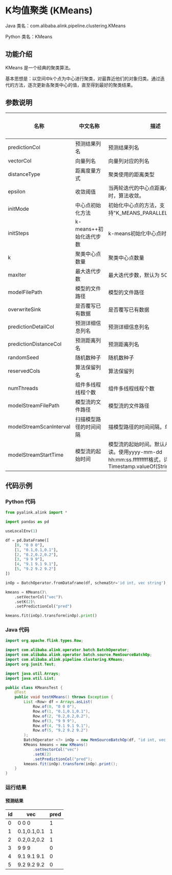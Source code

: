 # K均值聚类 (KMeans)
Java 类名：com.alibaba.alink.pipeline.clustering.KMeans

Python 类名：KMeans


## 功能介绍
KMeans 是一个经典的聚类算法。

基本思想是：以空间中k个点为中心进行聚类，对最靠近他们的对象归类。通过迭代的方法，逐次更新各聚类中心的值，直至得到最好的聚类结果。

## 参数说明
| 名称 | 中文名称 | 描述 | 类型 | 是否必须？ | 取值范围 | 默认值 |
| --- | --- | --- | --- | --- | --- | --- |
| predictionCol | 预测结果列名 | 预测结果列名 | String | ✓ |  |  |
| vectorCol | 向量列名 | 向量列对应的列名 | String | ✓ |  |  |
| distanceType | 距离度量方式 | 聚类使用的距离类型 | String |  | "EUCLIDEAN", "COSINE" | "EUCLIDEAN" |
| epsilon | 收敛阈值 | 当两轮迭代的中心点距离小于epsilon时，算法收敛。 | Double |  |  | 1.0E-4 |
| initMode | 中心点初始化方法 | 初始化中心点的方法，支持"K_MEANS_PARALLEL"和"RANDOM" | String |  | "RANDOM", "K_MEANS_PARALLEL" | "RANDOM" |
| initSteps | k-means++初始化迭代步数 | k-means初始化中心点时迭代的步数 | Integer |  |  | 2 |
| k | 聚类中心点数量 | 聚类中心点数量 | Integer |  |  | 2 |
| maxIter | 最大迭代步数 | 最大迭代步数，默认为 50。 | Integer |  |  | 50 |
| modelFilePath | 模型的文件路径 | 模型的文件路径 | String |  |  | null |
| overwriteSink | 是否覆写已有数据 | 是否覆写已有数据 | Boolean |  |  | false |
| predictionDetailCol | 预测详细信息列名 | 预测详细信息列名 | String |  |  |  |
| predictionDistanceCol | 预测距离列名 | 预测距离列名 | String |  |  |  |
| randomSeed | 随机数种子 | 随机数种子 | Integer |  |  | 0 |
| reservedCols | 算法保留列名 | 算法保留列 | String[] |  |  | null |
| numThreads | 组件多线程线程个数 | 组件多线程线程个数 | Integer |  |  | 1 |
| modelStreamFilePath | 模型流的文件路径 | 模型流的文件路径 | String |  |  | null |
| modelStreamScanInterval | 扫描模型路径的时间间隔 | 描模型路径的时间间隔，单位秒 | Integer |  |  | 10 |
| modelStreamStartTime | 模型流的起始时间 | 模型流的起始时间。默认从当前时刻开始读。使用yyyy-mm-dd hh:mm:ss.fffffffff格式，详见Timestamp.valueOf(String s) | String |  |  | null |



## 代码示例
### Python 代码
```python
from pyalink.alink import *

import pandas as pd

useLocalEnv(1)

df = pd.DataFrame([
    [0, "0 0 0"],
    [1, "0.1,0.1,0.1"],
    [2, "0.2,0.2,0.2"],
    [3, "9 9 9"],
    [4, "9.1 9.1 9.1"],
    [5, "9.2 9.2 9.2"]
])

inOp = BatchOperator.fromDataframe(df, schemaStr='id int, vec string')

kmeans = KMeans()\
    .setVectorCol("vec")\
    .setK(2)\
    .setPredictionCol("pred")

kmeans.fit(inOp).transform(inOp).print()
```
### Java 代码
```java
import org.apache.flink.types.Row;

import com.alibaba.alink.operator.batch.BatchOperator;
import com.alibaba.alink.operator.batch.source.MemSourceBatchOp;
import com.alibaba.alink.pipeline.clustering.KMeans;
import org.junit.Test;

import java.util.Arrays;
import java.util.List;

public class KMeansTest {
	@Test
	public void testKMeans() throws Exception {
		List <Row> df = Arrays.asList(
			Row.of(0, "0 0 0"),
			Row.of(1, "0.1,0.1,0.1"),
			Row.of(2, "0.2,0.2,0.2"),
			Row.of(3, "9 9 9"),
			Row.of(4, "9.1 9.1 9.1"),
			Row.of(5, "9.2 9.2 9.2")
		);
		BatchOperator <?> inOp = new MemSourceBatchOp(df, "id int, vec string");
		KMeans kmeans = new KMeans()
			.setVectorCol("vec")
			.setK(2)
			.setPredictionCol("pred");
		kmeans.fit(inOp).transform(inOp).print();
	}
}
```

### 运行结果
#### 预测结果
id|vec|pred
---|---|----
0|0 0 0|1
1|0.1,0.1,0.1|1
2|0.2,0.2,0.2|1
3|9 9 9|0
4|9.1 9.1 9.1|0
5|9.2 9.2 9.2|0
